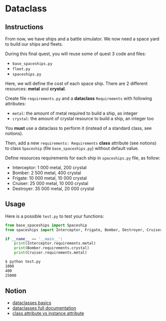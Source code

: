 # Dataclass

## Instructions

From now, we have ships and a battle simulator. We now need a space yard to build our ships and fleets.

During this final quest, you will reuse some of quest 3 code and files:

* `base_spaceships.py`
* `fleet.py`
* `spaceships.py`

Here, we will define the cost of each space ship. There are 2 different resources: **metal** and **crystal**.

Create file `requirements.py` and a **dataclass** `Requirements` with following attributes:

* `metal`: the amount of metal required to build a ship, as integer
* `crystal`: the amount of crystal resource to build a ship, an integer too

You **must** use a dataclass to perform it (instead of a standard class, see notions).

Then, add a new `requirements: Requirements` **class** attribute (see notions) to class `Spaceship` (file `base_spaceships.py`) without default value.

Define resources requirements for each ship in `spaceships.py` file, as follow:

* Interceptor: 1 000 metal, 200 crystal
* Bomber: 2 500 metal, 400 crystal
* Frigate:  10 000 metal, 10 000 crystal
* Cruiser: 25 000 metal, 10 000 crystal
* Destroyer: 35 000 metal, 20 000 crystal

## Usage

Here is a possible `test.py` to test your functions:

```python
from base_spaceships import Spaceship
from spaceships import Interceptor, Frigate, Bomber, Destroyer, Cruiser

if __name__ == '__main__':
    print(Interceptor.requirements.metal)
    print(Bomber.requirements.crystal)
    print(Cruiser.requirements.metal)
```

```bash
$ python test.py
1000
400
25000
```

## Notion

* [dataclasses basics](https://www.pythontutorial.net/python-oop/python-dataclass/)
* [dataclasses full documentation](https://docs.python.org/3/library/dataclasses.html)
* [class attribute vs instance attribute](https://realpython.com/lessons/class-and-instance-attributes/)
